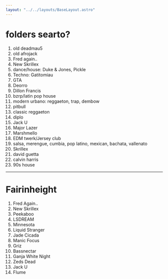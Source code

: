 ```yaml
---
layout: "../../layouts/BaseLayout.astro"
---
```


# folders searto?

1. old deadmau5
2. old afrojack
3. Fred again..
4. New Skrillex
5. dance/house: Duke & Jones, Pickle
6. Techno: Gatitomiau
7. GTA
8. Deorro
9. Dillon Francis
10. bzrp/latin pop house
11. modern urbano: reggaeton, trap, dembow
12. pitbull
13. classic reggaeton
14. diplo
15. Jack U   
16. Major Lazer
17. Marshmello
18. EDM twerk/Jersey club
19. salsa, merengue, cumbia, pop latino, mexican, bachata, vallenato
19. Skrillex
20. david guetta
21. calvin harris
22. 90s house

---
# Fairinheight

1. Fred Again..
2. New Skrillex
3. Peekaboo
4. LSDREAM
5. Minnesota
5. Liquid Stranger
6. Jade Cicada
7. Manic Focus
8. Griz
9. Bassnectar
10. Ganja White Night
11. Zeds Dead
12. Jack U
13. Flume
